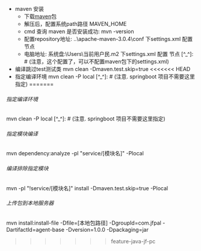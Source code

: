 - maven 安装
    - 下载[maven](https://maven.apache.org/download.cgi)包
    - 解压后，配置系统path路径 MAVEN_HOME
    - cmd 查询 maven 是否安装成功: mvn -version
    - 配置repository地址: ..\apache-maven-3.0.4\conf 下settings.xml 配置<localRepository/> 节点
    - 电脑地址: 系统盘:\Users\当前用户民\.m2 下settings.xml 配置<localRepository/> 节点 [^_^]: # (注意，这个配置了，可以不配置maven包下的settings.xml)
- 编译跳过test测试类
mvn clean -Dmaven.test.skip=true
<<<<<<< HEAD
- 指定编译环境
mvn clean -P local [^_^]: # (注意. springboot 项目不需要这里指定)
=======
###### 指定编译环境
mvn clean -P local [^_^]: # (注意. springboot 项目不需要这里指定)
###### 指定模块编译
mvn dependency:analyze -pl "service/[模块名]" -Plocal
###### 编译排除指定模块
mvn -pl "!service/[模块名]" install -Dmaven.test.skip=true -Plocal
###### 上传包到本地服务器
mvn install:install-file -Dfile=[本地包路径] -DgroupId=com.jfpal -DartifactId=agent-base -Dversion=1.0.0 -Dpackaging=jar

>>>>>>> feature-java-jf-pc
